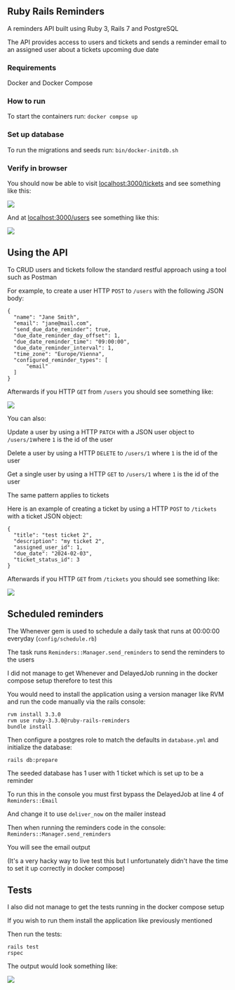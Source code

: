 
## Ruby Rails Reminders

A reminders API built using Ruby 3, Rails 7 and PostgreSQL

The API provides access to users and tickets and sends a reminder email to an assigned user about a tickets upcoming due date

### Requirements

Docker and Docker Compose

### How to run

To start the containers run: `docker compse up`

### Set up database

To run the migrations and seeds run: `bin/docker-initdb.sh`

### Verify in browser

You should now be able to visit [localhost:3000/tickets](localhost:3000/tickets) and see something like this:

![](images/tickets_index.png)

And at [localhost:3000/users](localhost:3000/users) see something like this:

![](images/users_index.png)

## Using the API

To CRUD users and tickets follow the standard restful approach using a tool such as Postman

For example, to create a user HTTP `POST` to `/users` with the following JSON body:

```
{
  "name": "Jane Smith",
  "email": "jane@mail.com",
  "send_due_date_reminder": true,
  "due_date_reminder_day_offset": 1,
  "due_date_reminder_time": "09:00:00",
  "due_date_reminder_interval": 1,
  "time_zone": "Europe/Vienna",
  "configured_reminder_types": [
      "email"
  ]
}
```

Afterwards if you HTTP `GET` from `/users` you should see something like:

![](images/new_user.png)

You can also: 

Update a user by using a HTTP `PATCH` with a JSON user object to `/users/1`where `1` is the id of the user

Delete a user by using a HTTP `DELETE` to `/users/1` where `1` is the id of the user

Get a single user by using a HTTP `GET` to `/users/1` where `1` is the id of the user

The same pattern applies to tickets

Here is an example of creating a ticket by using a HTTP `POST` to `/tickets` with a ticket JSON object:

```
{
  "title": "test ticket 2",
  "description": "my ticket 2",
  "assigned_user_id": 1,
  "due_date": "2024-02-03",
  "ticket_status_id": 3
}
```

Afterwards if you HTTP `GET` from `/tickets` you should see something like:

![](images/new_ticket.png)


## Scheduled reminders

The Whenever gem is used to schedule a daily task that runs at 00:00:00 everyday (`config/schedule.rb`)

The task runs `Reminders::Manager.send_reminders` to send the reminders to the users

I did not manage to get Whenever and DelayedJob running in the docker compose setup therefore to test this

You would need to install the application using a version manager like RVM and run the code manually via the rails console:

```
rvm install 3.3.0
rvm use ruby-3.3.0@ruby-rails-reminders
bundle install
```

Then configure a postgres role to match the defaults in `database.yml` and initialize the database:

```
rails db:prepare
```

The seeded database has 1 user with 1 ticket which is set up to be a reminder

To run this in the console you must first bypass the DelayedJob at line 4 of `Reminders::Email`

And change it to use `deliver_now` on the mailer instead

Then when running the reminders code in the console: `Reminders::Manager.send_reminders` 

You will see the email output

(It's a very hacky way to live test this but I unfortunately didn't have the time to set it up correctly in docker compose)

## Tests

I also did not manage to get the tests running in the docker compose setup

If you wish to run them install the application like previously mentioned

Then run the tests:

```
rails test
rspec
```

The output would look something like:

![](images/tests.png)

